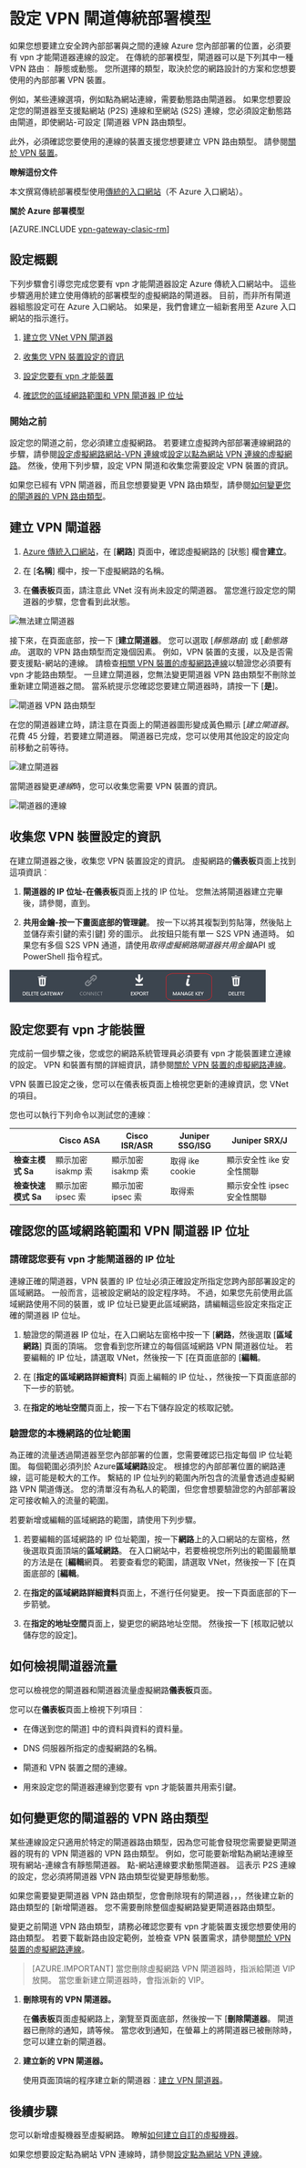 <properties 
   pageTitle="Azure 傳統入口網站中設定 VPN 閘道 |Microsoft Azure"
   description="本文會引導您完成設定您的虛擬網路 VPN 閘道和變更閘道器 VPN 路由類型。"
   services="vpn-gateway"
   documentationCenter="na"
   authors="cherylmc"
   manager="carmonm"
   editor=""
   tags="azure-service-management"/>

<tags 
   ms.service="vpn-gateway"
   ms.devlang="na"
   ms.topic="article"
   ms.tgt_pltfrm="na"
   ms.workload="infrastructure-services"
   ms.date="08/11/2016"
   ms.author="cherylmc" />

# <a name="configure-a-vpn-gateway-for-the-classic-deployment-model"></a>設定 VPN 閘道傳統部署模型


如果您想要建立安全跨內部部署與之間的連線 Azure 您內部部署的位置，必須要有 vpn 才能閘道器連線的設定。 在傳統的部署模型，閘道器可以是下列其中一種 VPN 路由︰ 靜態或動態。 您所選擇的類型，取決於您的網路設計的方案和您想要使用的內部部署 VPN 裝置。 

例如，某些連線選項，例如點為網站連線，需要動態路由閘道器。 如果您想要設定您的閘道器至支援點網站 (P2S) 連線和至網站 (S2S) 連線，您必須設定動態路由閘道，即使網站-可設定 [閘道器 VPN 路由類型。 

此外，必須確認您要使用的連線的裝置支援您想要建立 VPN 路由類型。 請參閱[關於 VPN 裝置](vpn-gateway-about-vpn-devices.md)。


**瞭解這份文件** 

本文撰寫傳統部署模型使用[傳統的入口網站](https://manage.windowsazure.com)（不 Azure 入口網站）。 

**關於 Azure 部署模型**

[AZURE.INCLUDE [vpn-gateway-clasic-rm](../../includes/vpn-gateway-classic-rm-include.md)] 

## <a name="configuration-overview"></a>設定概觀

下列步驟會引導您完成您要有 vpn 才能閘道器設定 Azure 傳統入口網站中。 這些步驟適用於建立使用傳統的部署模型的虛擬網路的閘道器。 目前，而非所有閘道器組態設定可在 Azure 入口網站。 如果是，我們會建立一組新套用至 Azure 入口網站的指示進行。


1. [建立您 VNet VPN 閘道器](#create-a-vpn-gateway)

1. [收集您 VPN 裝置設定的資訊](#gather-information-for-your-vpn-device-configuration)

1. [設定您要有 vpn 才能裝置](#configure-your-vpn-device)

1. [確認您的區域網路範圍和 VPN 閘道器 IP 位址](#verify-your-local-network-ranges-and-vpn-gateway-ip-address)

### <a name="before-you-begin"></a>開始之前

設定您的閘道之前，您必須建立虛擬網路。 若要建立虛擬跨內部部署連線網路的步驟，請參閱[設定虛擬網路網站-VPN 連線](vpn-gateway-site-to-site-create.md)或[設定以點為網站 VPN 連線的虛擬網路](vpn-gateway-point-to-site-create.md)。 然後，使用下列步驟，設定 VPN 閘道和收集您需要設定 VPN 裝置的資訊。 

如果您已經有 VPN 閘道器，而且您想要變更 VPN 路由類型，請參閱[如何變更您的閘道器的 VPN 路由類型](#how-to-change-the-vpn-routing-type-for-your-gateway)。

## <a name="create-a-vpn-gateway"></a>建立 VPN 閘道器

1. [Azure 傳統入口網站](https://manage.windowsazure.com)，在 [**網路**] 頁面中，確認虛擬網路的 [狀態] 欄會**建立**。

1. 在 [**名稱**] 欄中，按一下虛擬網路的名稱。

1. 在**儀表板**頁面，請注意此 VNet 沒有尚未設定的閘道器。 當您進行設定您的閘道器的步驟，您會看到此狀態。

![無法建立閘道器](./media/vpn-gateway-configure-vpn-gateway-mp/IC717025.png)


接下來，在頁面底部，按一下 [**建立閘道器**。 您可以選取 [*靜態路由*] 或 [*動態路由*。 選取的 VPN 路由類型而定幾個因素。 例如，VPN 裝置的支援，以及是否需要支援點-網站的連線。 請檢查[相關 VPN 裝置的虛擬網路連線](vpn-gateway-about-vpn-devices.md)以驗證您必須要有 vpn 才能路由類型。 一旦建立閘道器，您無法變更閘道器 VPN 路由類型不刪除並重新建立閘道器之間。 當系統提示您確認您要建立閘道器時，請按一下 [**是**]。

![閘道器 VPN 路由類型](./media/vpn-gateway-configure-vpn-gateway-mp/IC717026.png)

在您的閘道器建立時，請注意在頁面上的閘道器圖形變成黃色顯示 [*建立閘道器*。 花費 45 分鐘，若要建立閘道器。 閘道器已完成，您可以使用其他設定的設定向前移動之前等待。

![建立閘道器](./media/vpn-gateway-configure-vpn-gateway-mp/IC717027.png)

當閘道器變更*連線*時，您可以收集您需要 VPN 裝置的資訊。

![閘道器的連線](./media/vpn-gateway-configure-vpn-gateway-mp/IC717028.png)

## <a name="gather-information-for-your-vpn-device-configuration"></a>收集您 VPN 裝置設定的資訊

在建立閘道器之後，收集您 VPN 裝置設定的資訊。 虛擬網路的**儀表板**頁面上找到這項資訊︰

1. **閘道器的 IP 位址-**在**儀表板**頁面上找的 IP 位址。 您無法將閘道器建立完畢後，請參閱，直到。

1. **共用金鑰-**按一下畫面底部的**管理鍵**。 按一下以將其複製到剪貼簿，然後貼上並儲存索引鍵的索引鍵] 旁的圖示。 此按鈕只能有單一 S2S VPN 通道時。 如果您有多個 S2S VPN 通道，請使用*取得虛擬網路閘道器共用金鑰*API 或 PowerShell 指令程式。

![管理索引鍵](./media/vpn-gateway-configure-vpn-gateway-mp/IC717029.png)


## <a name="configure-your-vpn-device"></a>設定您要有 vpn 才能裝置

完成前一個步驟之後，您或您的網路系統管理員必須要有 vpn 才能裝置建立連線的設定。 VPN 和裝置有關的詳細資訊，請參閱[關於 VPN 裝置的虛擬網路連線](vpn-gateway-about-vpn-devices.md)。

VPN 裝置已設定之後，您可以在儀表板頁面上檢視您更新的連線資訊，您 VNet 的項目。

您也可以執行下列命令以測試您的連線︰

|                      | Cisco ASA             | Cisco ISR/ASR         | Juniper SSG/ISG | Juniper SRX/J                            |
|----------------------|-----------------------|-----------------------|-----------------|------------------------------------------|
| **檢查主模式 Sa**  | 顯示加密 isakmp 索 | 顯示加密 isakmp 索 | 取得 ike cookie  | 顯示安全性 ike 安全性關聯   |
| **檢查快速模式 Sa** | 顯示加密 ipsec 索  | 顯示加密 ipsec 索  | 取得索          | 顯示安全性 ipsec 安全性關聯 |


## <a name="verify-your-local-network-ranges-and-vpn-gateway-ip-address"></a>確認您的區域網路範圍和 VPN 閘道器 IP 位址

### <a name="verify-your-vpn-gateway-ip-address"></a>請確認您要有 vpn 才能閘道器的 IP 位址

連線正確的閘道器，VPN 裝置的 IP 位址必須正確設定所指定您跨內部部署設定的區域網路。 一般而言，這被設定網站的設定程序時。 不過，如果您先前使用此區域網路使用不同的裝置，或 IP 位址已變更此區域網路，請編輯這些設定來指定正確的閘道器 IP 位址。

1. 驗證您的閘道器 IP 位址，在入口網站左窗格中按一下 [**網路**，然後選取 [**區域網路**] 頁面的頂端。 您會看到您所建立的每個區域網路 VPN 閘道器位址。 若要編輯的 IP 位址，請選取 VNet，然後按一下 [在頁面底部的 [**編輯**。

1. 在 [**指定的區域網路詳細資料**] 頁面上編輯的 IP 位址、，然後按一下頁面底部的下一步的箭號。

1. 在**指定的地址空間**頁面上，按一下右下儲存設定的核取記號。

### <a name="verify-the-address-ranges-for-your-local-networks"></a>驗證您的本機網路的位址範圍

為正確的流量透過閘道器至您內部部署的位置，您需要確認已指定每個 IP 位址範圍。 每個範圍必須列於 Azure**區域網路**設定。 根據您的內部部署位置的網路連線，這可能是較大的工作。 繫結的 IP 位址列的範圍內所包含的流量會透過虛擬網路 VPN 閘道傳送。 您的清單沒有為私人的範圍，但您會想要驗證您的內部部署設定可接收輸入的流量的範圍。

若要新增或編輯的區域網路的範圍，請使用下列步驟。

1. 若要編輯的區域網路的 IP 位址範圍，按一下**網路**上的入口網站的左窗格，然後選取頁面頂端的**區域網路**。 在入口網站中，若要檢視您所列出的範圍最簡單的方法是在 [**編輯**網頁。 若要查看您的範圍，請選取 VNet，然後按一下 [在頁面底部的 [**編輯**。

1. 在**指定的區域網路詳細資料**頁面上，不進行任何變更。 按一下頁面底部的下一步箭號。

1. 在**指定的地址空間**頁面上，變更您的網路地址空間。 然後按一下 [核取記號以儲存您的設定]。

## <a name="how-to-view-gateway-traffic"></a>如何檢視閘道器流量

您可以檢視您的閘道器和閘道器流量虛擬網路**儀表板**頁面。

您可以在**儀表板**頁面上檢視下列項目︰

- 在傳送到您的閘道] 中的資料與資料的資料量。

- DNS 伺服器所指定的虛擬網路的名稱。

- 閘道和 VPN 裝置之間的連線。

- 用來設定您的閘道器連線到您要有 vpn 才能裝置共用索引鍵。


## <a name="how-to-change-the-vpn-routing-type-for-your-gateway"></a>如何變更您的閘道器的 VPN 路由類型

某些連線設定只適用於特定的閘道器路由類型，因為您可能會發現您需要變更閘道器的現有的 VPN 閘道器的 VPN 路由類型。 例如，您可能要新增點為網站連線至現有網站-連線含有靜態閘道器。 點-網站連線要求動態閘道器。 這表示 P2S 連線的設定，您必須將閘道器 VPN 路由類型從變更靜態動態。

如果您需要變更閘道器 VPN 路由類型，您會刪除現有的閘道器，，，然後建立新的路由類型的 [新增閘道器。 您不需要刪除整個虛擬網路變更閘道器路由類型。

變更之前閘道 VPN 路由類型，請務必確認您要有 vpn 才能裝置支援您想要使用的路由類型。 若要下載新路由設定範例，並檢查 VPN 裝置需求，請參閱[關於 VPN 裝置的虛擬網路連線](vpn-gateway-about-vpn-devices.md)。

>[AZURE.IMPORTANT] 當您刪除虛擬網路 VPN 閘道器時，指派給閘道 VIP 放開。 當您重新建立閘道器時，會指派新的 VIP。

1. **刪除現有的 VPN 閘道器。**

    在**儀表板**頁面虛擬網路上，瀏覽至頁面底部，然後按一下 [**刪除閘道器**。 閘道器已刪除的通知，請等候。 當您收到通知，在螢幕上的將閘道器已被刪除時，您可以建立新的閘道器。

1. **建立新的 VPN 閘道器。**

    使用頁面頂端的程序建立新的閘道器︰[建立 VPN 閘道器](#create-a-vpn-gateway)。


## <a name="next-steps"></a>後續步驟

您可以新增虛擬機器至虛擬網路。 瞭解[如何建立自訂的虛擬機器](../virtual-machines/virtual-machines-windows-classic-createportal.md)。

如果您想要設定點為網站 VPN 連線時，請參閱[設定點為網站 VPN 連線](vpn-gateway-point-to-site-create.md)。

 

